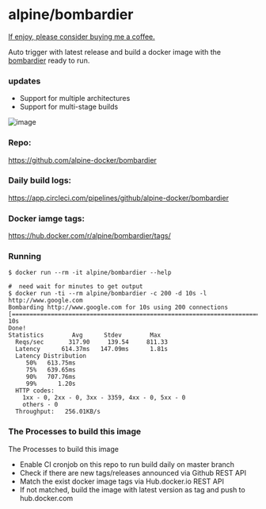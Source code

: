 # alpine/bombardier

[If enjoy, please consider buying me a coffee.](https://www.buymeacoffee.com/ozbillwang)

Auto trigger with latest release and build a docker image with the [bombardier](https://github.com/codesenberg/bombardier) ready to run.

### updates

* Support for multiple architectures
* Support for multi-stage builds

![image](https://github.com/alpine-docker/bombardier/assets/8954908/269a548a-9426-460f-b610-bde71b5a577f)


### Repo:

https://github.com/alpine-docker/bombardier

### Daily build logs:

https://app.circleci.com/pipelines/github/alpine-docker/bombardier

### Docker iamge tags:

https://hub.docker.com/r/alpine/bombardier/tags/

### Running

```
$ docker run --rm -it alpine/bombardier --help

#  need wait for minutes to get output
$ docker run -ti --rm alpine/bombardier -c 200 -d 10s -l http://www.google.com
Bombarding http://www.google.com for 10s using 200 connections
[============================================================================================================] 10s
Done!
Statistics        Avg      Stdev        Max
  Reqs/sec       317.90     139.54     811.33
  Latency      614.37ms   147.09ms      1.81s
  Latency Distribution
     50%   613.75ms
     75%   639.65ms
     90%   707.76ms
     99%      1.20s
  HTTP codes:
    1xx - 0, 2xx - 0, 3xx - 3359, 4xx - 0, 5xx - 0
    others - 0
  Throughput:   256.01KB/s
```

### The Processes to build this image

The Processes to build this image
* Enable CI cronjob on this repo to run build daily on master branch
* Check if there are new tags/releases announced via Github REST API
* Match the exist docker image tags via Hub.docker.io REST API
* If not matched, build the image with latest version as tag and push to hub.docker.com
